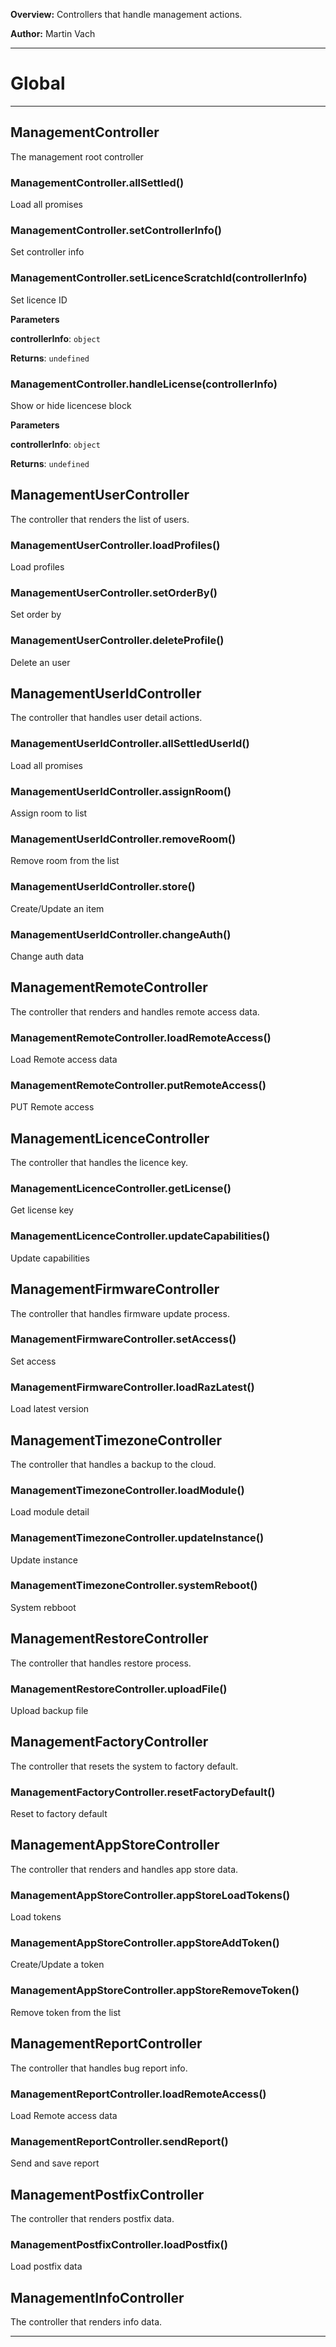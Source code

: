 **Overview:** Controllers that handle management actions.



**Author:** Martin Vach




* * *

# Global





* * *

## ManagementController
The management root controller

### ManagementController.allSettled() 

Load all promises


### ManagementController.setControllerInfo() 

Set controller info


### ManagementController.setLicenceScratchId(controllerInfo) 

Set licence ID

**Parameters**

**controllerInfo**: `object`

**Returns**: `undefined`

### ManagementController.handleLicense(controllerInfo) 

Show or hide licencese block

**Parameters**

**controllerInfo**: `object`

**Returns**: `undefined`


## ManagementUserController
The controller that renders the list of users.

### ManagementUserController.loadProfiles() 

Load profiles


### ManagementUserController.setOrderBy() 

Set order by


### ManagementUserController.deleteProfile() 

Delete an user



## ManagementUserIdController
The controller that handles user detail actions.

### ManagementUserIdController.allSettledUserId() 

Load all promises


### ManagementUserIdController.assignRoom() 

Assign room to list


### ManagementUserIdController.removeRoom() 

Remove room from the list


### ManagementUserIdController.store() 

Create/Update an item


### ManagementUserIdController.changeAuth() 

Change auth data



## ManagementRemoteController
The controller that renders and handles remote access data.

### ManagementRemoteController.loadRemoteAccess() 

Load Remote access data


### ManagementRemoteController.putRemoteAccess() 

PUT Remote access



## ManagementLicenceController
The controller that handles the licence key.

### ManagementLicenceController.getLicense() 

Get license key


### ManagementLicenceController.updateCapabilities() 

Update capabilities



## ManagementFirmwareController
The controller that handles firmware update process.

### ManagementFirmwareController.setAccess() 

Set access


### ManagementFirmwareController.loadRazLatest() 

Load latest version



## ManagementTimezoneController
The controller that handles a backup to the cloud.

### ManagementTimezoneController.loadModule() 

Load module detail


### ManagementTimezoneController.updateInstance() 

Update instance


### ManagementTimezoneController.systemReboot() 

System rebboot



## ManagementRestoreController
The controller that handles restore process.

### ManagementRestoreController.uploadFile() 

Upload backup file



## ManagementFactoryController
The controller that resets the system to factory default.

### ManagementFactoryController.resetFactoryDefault() 

Reset to factory default



## ManagementAppStoreController
The controller that renders and handles app store data.

### ManagementAppStoreController.appStoreLoadTokens() 

Load tokens


### ManagementAppStoreController.appStoreAddToken() 

Create/Update a token


### ManagementAppStoreController.appStoreRemoveToken() 

Remove token from the list



## ManagementReportController
The controller that handles bug report info.

### ManagementReportController.loadRemoteAccess() 

Load Remote access data


### ManagementReportController.sendReport() 

Send and save report



## ManagementPostfixController
The controller that renders postfix data.

### ManagementPostfixController.loadPostfix() 

Load postfix data



## ManagementInfoController
The controller that renders info data.



* * *
